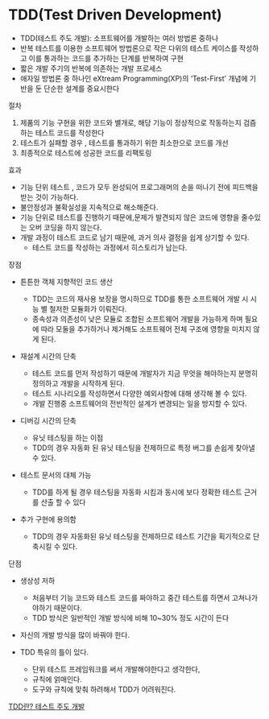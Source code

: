 # TDD(Test Driven Development)
* TDD(테스트 주도 개발): 소프트웨어를 개발하는 여러 방법론 중하나
* 반복 테스트를 이용한 소프트웨어 방법론으로 작은 다위의 테스트 케이스를 작성하고 이를 통과하는 코드를 추가하는 단계를 반복하여 구현
* 짧은 개발 주기의 반복에 의존하는 개발 프로세스
* 애자일 방법론 중 하나인  eXtream Programming(XP)의 ‘Test-First’ 개념에 기반을 둔 단순한 설계를 중요시한다

절차 
1. 제품의 기능 구현을 위한 코드와 별개로, 해당 기능이 정상적으로 작동하는지 검즘하는 테스트 코드를 작성한다
2. 테스트가 실패할 경우 , 테스트를 통과하기 위한 최소한으로 코드를 개선
3. 최종적으로 테스트에 성공한 코드를 리팩토링

효과 
- 기능 단위 테스트 , 코드가 모두 완성되어 프로그래머의 손을 떠나기 전에 피드백을 받는 것이 가능하다.
- 불안정성과 불확실성을 지속적으로 해소해준다.
- 기능 단위로 테스트를 진행하기 때문에,문제가 발견되지 않은 코드에 영향을 줄수있는 오버 코딩을 하지 않는다.
- 개발 과정이 테스트 코드로 남기 때문에, 과거 의사 결정을 쉽게 상기할 수 있다.
    * 테스트 코드를 작성하는 과정에서 히스토리가 남는다.

장점 
- 튼튼한 객체 지향적인 코드 생산
    * TDD는 코드의 재사용 보장을 명시하므로 TDD를 통한 소프트웨어 개발 시 시능 별 철저한 모듈화가 이뤄진다.
    * 종속성과 의존성이 낮은 모듈로 조합된 소프트웨어 개발을 가능하게 하며 필요에 따라 모둘을 추가하거나 제거해도 소프트웨어 전체 구조에 영향을 미치지 않게 된다.

- 재설계 시간의 단축
    * 테스트 코드를 먼저 작성하기 때문에 개발자가 지금 무엇을 해야하는지 분명히 정의하고 개발을 시작하게 된다.
    * 테스트 시나리오를 작성하면서 다양한 예외사항에 대해 생각해 볼 수 있다.
    * 개발 진행중 소프트웨어의 전반적인 설계가 변경되는 일을 방지할 수 있다.

- 디버깅 시간의 단축
    * 유닛 테스팅을 하는 이점
    * TDD의 경우 자동화 된 유닛 테스팅을 전제하므로 특정 버그를 손쉽게 찾아낼 수 있다.

- 테스트 문서의 대체 가능
    * TDD를 하게 될 경우 테스팅을 자동화 시킴과 동시에 보다 정확한 테스트 근거를 산출 할 수 있다

- 추가 구현에 용의함
    * TDD의 경우 자동화된 유닛 테스팅을 전제하므로 테스트 기간을 획기적으로 단축시킬 수 있다.


단점
- 생상성 저하
    * 처음부터 기능 코드와 테스트 코드를 짜야하고 중간 테스트를 하면서 고쳐나가야하기 때문이다.
    * TDD 방식은 일반적인 개발 방식에 비해 10~30% 정도 시간이 든다

- 자신의 개발 방식을 많이 바꿔야 한다.
- TDD 특유의 틀이 있다.
    * 단위 테스트 프레임워크를 써서 개발해야한다고 생각한다,
    * 규칙에 얽매인다.
    * 도구와 규칙에 맞춰 하려해서 TDD가 어려워진다.











<a href="https://hanamon.kr/tdd%EB%9E%80-%ED%85%8C%EC%8A%A4%ED%8A%B8-%EC%A3%BC%EB%8F%84-%EA%B0%9C%EB%B0%9C/">TDD란? 테스트 주도 개발</a>